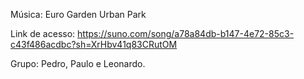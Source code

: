 Música: Euro Garden Urban Park

Link de acesso: https://suno.com/song/a78a84db-b147-4e72-85c3-c43f486acdbc?sh=XrHbv41q83CRutOM

Grupo: Pedro, Paulo e Leonardo.